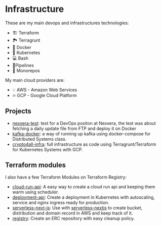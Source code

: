 # Infrastructure

These are my main devops and infrastructures technologies:

- 🏗️ Terraform
- 🏞️ Terragrunt
- 🐳 Docker
- 💪 Kubernetes
- 💻 Bash
- 🚀Pipelines
- 📁 Monorepos

My main cloud providers are:

- 💡️ AWS - Amazon Web Services
- 🔥 GCP - Google Cloud Platform

## Projects

- [nexxera-test](https://github.com/flametuner/nexxera-devops-test): test for a DevOps positon at Nexxera, the test was about fetching a daily update file from FTP and deploy it on Docker
- [kafka-docker](https://github.com/flametuner/kafka-docker): a way of running up kafka using docker-compose for Distributed Systems class.
- [crypto4all-infra](https://github.com/flametuner/crypto4all-infra): full infrastructure as code using Terragrunt/Terraform for Kubernetes Systems with GCP.

## Terraform modules

I also have a few Terraform Modules on Terraform Registry:

- [cloud-run-api](https://registry.terraform.io/modules/graphnode-technologies/cloud-run-api/gcp/latest): A easy way to create a cloud run api and keeping them warm using scheduler.
- [deployment-api](https://registry.terraform.io/modules/graphnode-technologies/deployment-api/kubernetes/latest): Create a deployment in Kubernetes with autoscaling, service and nginx ingress ready for production.
- [serverless-next-js](https://registry.terraform.io/modules/graphnode-technologies/serverless-nextjs/aws/latest): Use with [serverless-nextjs](https://github.com/serverless-nextjs/serverless-next.js) to create bucket, distribution and domain record in AWS and keep track of it.
- [registry](https://registry.terraform.io/modules/graphnode-technologies/registry/aws/latest): Create an ERC repository with easy cleanup policy.